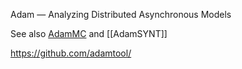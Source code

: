 Adam — Analyzing Distributed Asynchronous Models

See also [AdamMC](../Checkers/AdamMC.md) and [[AdamSYNT]]

https://github.com/adamtool/
